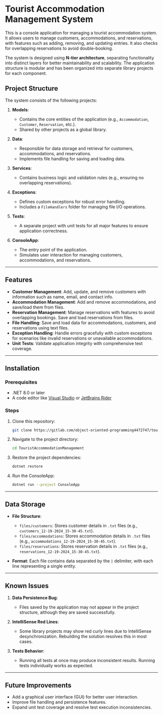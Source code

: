 # Tourist Accommodation Management System

This is a console application for managing a tourist accommodation system. It allows users to manage customers, accommodations, and reservations, with features such as adding, removing, and updating entries. It also checks for overlapping reservations to avoid double-booking.

The system is designed using **N-tier architecture**, separating functionality into distinct layers for better maintainability and scalability. The application structure is modular and has been organized into separate library projects for each component.

## Project Structure

The system consists of the following projects:

1. **Models**: 
   - Contains the core entities of the application (e.g., `Accommodation`, `Customer`, `Reservation`, etc.).
   - Shared by other projects as a global library.

2. **Data**: 
   - Responsible for data storage and retrieval for customers, accommodations, and reservations.
   - Implements file handling for saving and loading data.

3. **Services**: 
   - Contains business logic and validation rules (e.g., ensuring no overlapping reservations).

4. **Exceptions**: 
   - Defines custom exceptions for robust error handling.
   - Includes a `FileHandlers` folder for managing file I/O operations.

5. **Tests**: 
   - A separate project with unit tests for all major features to ensure application correctness.

6. **ConsoleApp**: 
   - The entry point of the application.
   - Simulates user interaction for managing customers, accommodations, and reservations.

---

## Features

- **Customer Management**: Add, update, and remove customers with information such as name, email, and contact info.
- **Accommodation Management**: Add and remove accommodations, and save/load them from files.
- **Reservation Management**: Manage reservations with features to avoid overlapping bookings. Save and load reservations from files.
- **File Handling**: Save and load data for accommodations, customers, and reservations using text files.
- **Exception Handling**: Handle errors gracefully with custom exceptions for scenarios like invalid reservations or unavailable accommodations.
- **Unit Tests**: Validate application integrity with comprehensive test coverage.

---

## Installation

### Prerequisites

- .NET 8.0 or later
- A code editor like [Visual Studio](https://visualstudio.microsoft.com/) or [JetBrains Rider](https://www.jetbrains.com/rider/)

### Steps

1. Clone this repository:

   ```bash
   git clone https://gitlab.com/object-oriented-programming4472747/tourist-accommodation-management.git
   ```

2. Navigate to the project directory:

   ```bash
   cd TouristAccommodationManagement
   ```

3. Restore the project dependencies:

   ```bash
   dotnet restore
   ```

4. Run the ConsoleApp:

   ```bash
   dotnet run --project ConsoleApp
   ```

---

## Data Storage

- **File Structure**:
  - `files/customers`: Stores customer details in `.txt` files (e.g., `customers_12-19-2024_15-30-45.txt`).
  - `files/accommodations`: Stores accommodation details in `.txt` files (e.g., `accommodations_12-19-2024_15-30-45.txt`).
  - `files/reservations`: Stores reservation details in `.txt` files (e.g., `reservations_12-19-2024_15-30-45.txt`).

- **Format**: Each file contains data separated by the `|` delimiter, with each line representing a single entity.

---

## Known Issues

1. **Data Persistence Bug**:
   - Files saved by the application may not appear in the project structure, although they are saved successfully.

2. **IntelliSense Red Lines**:
   - Some library projects may show red curly lines due to IntelliSense desynchronization. Rebuilding the solution resolves this in most cases.

3. **Tests Behavior**:
   - Running all tests at once may produce inconsistent results. Running tests individually works as expected.

---

## Future Improvements

- Add a graphical user interface (GUI) for better user interaction.
- Improve file handling and persistence features.
- Expand unit test coverage and resolve test execution inconsistencies.
